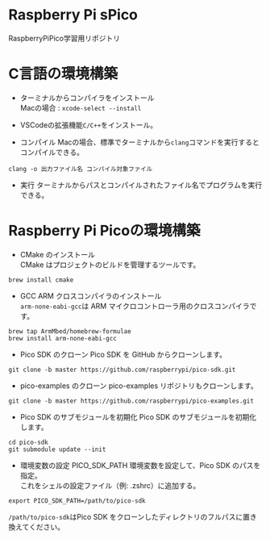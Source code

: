 # Raspberry Pi sPico
RaspberryPiPico学習用リポジトリ

# C言語の環境構築
- ターミナルからコンパイラをインストール\
Macの場合 : `xcode-select --install`

- VSCodeの拡張機能`C/C++`をインストール。

- コンパイル
Macの場合、標準でターミナルから`clang`コマンドを実行するとコンパイルできる。
```
clang -o 出力ファイル名 コンパイル対象ファイル
```

-  実行
ターミナルからパスとコンパイルされたファイル名でプログラムを実行できる。

# Raspberry Pi Picoの環境構築
- CMake のインストール\
CMake はプロジェクトのビルドを管理するツールです。
```
brew install cmake
```

- GCC ARM クロスコンパイラのインストール\
`arm-none-eabi-gcc`は ARM マイクロコントローラ用のクロスコンパイラです。
```
brew tap ArmMbed/homebrew-formulae
brew install arm-none-eabi-gcc
```

- Pico SDK のクローン
Pico SDK を GitHub からクローンします。
```
git clone -b master https://github.com/raspberrypi/pico-sdk.git
```

- pico-examples のクローン
pico-examples リポジトリもクローンします。
```
git clone -b master https://github.com/raspberrypi/pico-examples.git
```

- Pico SDK のサブモジュールを初期化
Pico SDK のサブモジュールを初期化します。
```
cd pico-sdk
git submodule update --init
```

- 環境変数の設定
PICO_SDK_PATH 環境変数を設定して、Pico SDK のパスを指定。\
これをシェルの設定ファイル（例: .zshrc）に追加する。
```
export PICO_SDK_PATH=/path/to/pico-sdk
```
`/path/to/pico-sdk`はPico SDK をクローンしたディレクトリのフルパスに置き換えてください。
